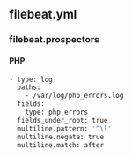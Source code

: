 ## filebeat.yml

### filebeat.prospectors

#### PHP 
```bash
- type: log
  paths:
    - /var/log/php_errors.log
  fields:
    type: php_errors
  fields_under_root: true
  multiline.pattern: '^\['
  multiline.negate: true
  multiline.match: after
```
